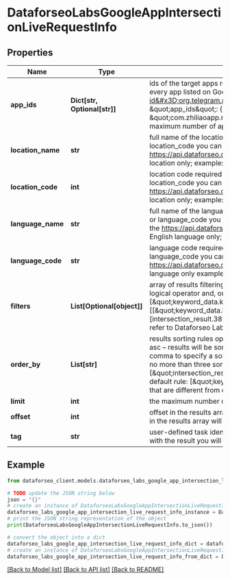 # DataforseoLabsGoogleAppIntersectionLiveRequestInfo


## Properties

Name | Type | Description | Notes
------------ | ------------- | ------------- | -------------
**app_ids** | **Dict[str, Optional[str]]** | ids of the target apps required field IDs of the target mobile applications on Google Play; you can find the ID in the URL of every app listed on Google Play; example: in the URL https://play.google.com/store/apps/details?id&#x3D;org.telegram.messenger the id is org.telegram.messenger;; the ids should be specified the following way: \&quot;app_ids\&quot;: { \&quot;1\&quot;: \&quot;org.telegram.messenger\&quot;, \&quot;2\&quot;: \&quot;com.zhiliaoapp.musically\&quot; } if you specify a single ID here, the API will return results only for one application; the maximum number of app IDs you can specify in this object is 20 | [optional] 
**location_name** | **str** | full name of the location required field if you don’t specify location_code Note: it is required to specify either location_name or location_code you can receive the list of available locations with their location_name by making a separate request to https://api.dataforseo.com/v3/dataforseo_labs/locations_and_languages; Note: this endpoint currently supports the US location only; example: United States | [optional] 
**location_code** | **int** | location code required field if you don’t specify location_name Note: it is required to specify either location_name or location_code you can receive the list of available locations with their location_code by making a separate request to https://api.dataforseo.com/v3/dataforseo_labs/locations_and_languages; Note: this endpoint currently supports the US location only; example: 2840 | [optional] 
**language_name** | **str** | full name of the language required field if you don’t specify language_code Note: it is required to specify either language_name or language_code you can receive the list of available languages with their language_name by making a separate request to the https://api.dataforseo.com/v3/dataforseo_labs/locations_and_languages; Note: this endpoint currently supports the English language only; example: English | [optional] 
**language_code** | **str** | language code required field if you don’t specify language_name Note: it is required to specify either language_name or language_code you can receive the list of available languages with their language_code by making a separate request to the https://api.dataforseo.com/v3/dataforseo_labs/locations_and_languages; Note: this endpoint currently supports the English language only example: en | [optional] 
**filters** | **List[Optional[object]]** | array of results filtering parameters optional field you can add several filters at once (8 filters maximum) you should set a logical operator and, or between the conditions the following operators are supported: &lt;, &lt;&#x3D;, &gt;, &gt;&#x3D;, &#x3D;, &lt;&gt;, in, not_in example: [\&quot;keyword_data.keyword_info.search_volume\&quot;,\&quot;&gt;\&quot;,500] [[\&quot;keyword_data.keyword_info.search_volume\&quot;,\&quot;&lt;&gt;\&quot;,500],\&quot;and\&quot;,[intersection_result.382617920.rank_group\&quot;,\&quot;&gt;&#x3D;\&quot;,\&quot;10\&quot;]] for more information about filters, please refer to Dataforseo Labs – Filters or this help center guide | [optional] 
**order_by** | **List[str]** | results sorting rules optional field you can use the same values as in the filters array to sort the results; possible sorting types: asc – results will be sorted in the ascending order; desc – results will be sorted in the descending order; you should use a comma to specify a sorting type; example: [\&quot;intersection_result.382617920.rank_absolute,asc\&quot;] Note: you can set no more than three sorting rules in a single request; you should use a comma to separate several sorting rules; example: [\&quot;intersection_result.382617920.rank_absolute,desc\&quot;,\&quot;keyword_data.keyword_info.search_volume,asc\&quot;] default rule: [\&quot;keyword_data.keyword_info.search_volume,desc\&quot;] Note: if the item_types array contains item types that are different from organic, the results will be ordered by the first item type in the array | [optional] 
**limit** | **int** | the maximum number of returned keywords optional field default value: 100 maximum value: 1000 | [optional] 
**offset** | **int** | offset in the results array of returned keywords optional field default value: 0 if you specify the 10 value, the first ten keywords in the results array will be omitted and the data will be provided for the successive keywords | [optional] 
**tag** | **str** | user-defined task identifier optional field the character limit is 255 you can use this parameter to identify the task and match it with the result you will find the specified tag value in the data object of the response | [optional] 

## Example

```python
from dataforseo_client.models.dataforseo_labs_google_app_intersection_live_request_info import DataforseoLabsGoogleAppIntersectionLiveRequestInfo

# TODO update the JSON string below
json = "{}"
# create an instance of DataforseoLabsGoogleAppIntersectionLiveRequestInfo from a JSON string
dataforseo_labs_google_app_intersection_live_request_info_instance = DataforseoLabsGoogleAppIntersectionLiveRequestInfo.from_json(json)
# print the JSON string representation of the object
print(DataforseoLabsGoogleAppIntersectionLiveRequestInfo.to_json())

# convert the object into a dict
dataforseo_labs_google_app_intersection_live_request_info_dict = dataforseo_labs_google_app_intersection_live_request_info_instance.to_dict()
# create an instance of DataforseoLabsGoogleAppIntersectionLiveRequestInfo from a dict
dataforseo_labs_google_app_intersection_live_request_info_from_dict = DataforseoLabsGoogleAppIntersectionLiveRequestInfo.from_dict(dataforseo_labs_google_app_intersection_live_request_info_dict)
```
[[Back to Model list]](../README.md#documentation-for-models) [[Back to API list]](../README.md#documentation-for-api-endpoints) [[Back to README]](../README.md)


